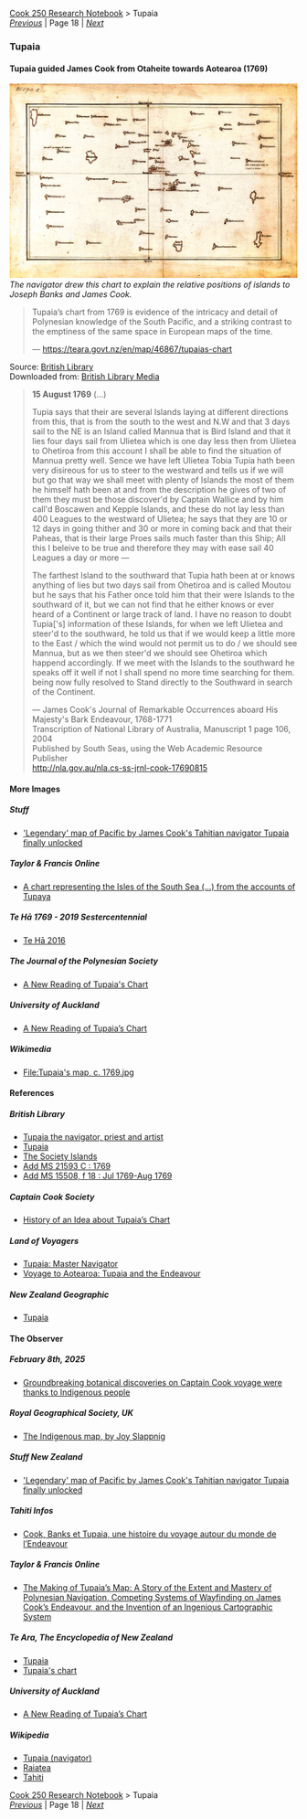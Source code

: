 [Cook 250 Research Notebook](../) > Tupaia  
*[Previous](../p17-tasman-map/)* | Page 18 | *[Next](../p19-james-cook/)*
### Tupaia

#### Tupaia guided James Cook from Otaheite towards Aotearoa (1769)

![Copy Chart of the Society Islands (1769)](pictures/148x100-WxHmm-tupaia-chart.jpg)
*The navigator drew this chart to explain the relative positions of islands to Joseph Banks and James Cook.*

> Tupaia’s chart from 1769 is evidence of the intricacy and detail
> of Polynesian knowledge of the South Pacific, and a striking contrast
> to the emptiness of the same space in European maps of the time.
>
> — https://teara.govt.nz/en/map/46867/tupaias-chart

Source: [British Library](https://www.bl.uk/collection-items/the-society-islands)  
Downloaded from: [British Library Media](https://www.bl.uk/britishlibrary/~/media/bl/global/picturing%20places/add%20ms%2021593%20c%20copy%20chart%20of%20the%20society%20islands%20by%20cook%20after%20tupaia.jpg)

> **15 August 1769** (...)
>
> Tupia says that their are several Islands laying at different directions
> from this, that is from the south to the west and N.W and that 3 days sail
> to the NE is an Island called Mannua that is Bird Island and that it lies
> four days sail from Ulietea which is one day less then from Ulietea to
> Ohetiroa from this account I shall be able to find the situation of Mannua
> pretty well. Sence we have left Ulietea Tobia Tupia hath been very disireous
> for us to steer to the westward and tells us if we will but go that way we
> shall meet with plenty of Islands the most of them he himself hath been at
> and from the description he gives of two of them they must be those
> discover'd by Captain Wallice and by him call'd Boscawen and Kepple Islands,
> and these do not lay less than 400 Leagues to the westward of Ulietea;
> he says that they are 10 or 12 days in going thither and 30 or more in
> coming back and that their Paheas, that is their large Proes sails much
> faster than this Ship; All this I beleive to be true and therefore they may
> with ease sail 40 Leagues a day or more —
>
> The farthest Island to the southward that Tupia hath been at or knows
> anything of lies but two days sail from Ohetiroa and is called Moutou but
> he says that his Father once told him that their were Islands to the
> southward of it, but we can not find that he either knows or ever heard of
> a Continent or large track of land. I have no reason to doubt Tupia['s]
> information of these Islands, for when we left Ulietea and steer'd to the
> southward, he told us that if we would keep a little more to the East
> / which the wind would not permit us to do / we should see Mannua, but as
> we then steer'd we should see Ohetiroa which happend accordingly. If we
> meet with the Islands to the southward he speaks off it well if not I shall
> spend no more time searching for them. being now fully resolved to Stand
> directly to the Southward in search of the Continent.
>
> — James Cook's Journal of Remarkable Occurrences aboard His Majesty's Bark Endeavour, 1768-1771  
> Transcription of National Library of Australia, Manuscript 1 page 106, 2004  
> Published by South Seas, using the Web Academic Resource Publisher  
> http://nla.gov.au/nla.cs-ss-jrnl-cook-17690815

#### More Images

##### Stuff

* ['Legendary' map of Pacific by James Cook's Tahitian navigator Tupaia finally unlocked](https://www.stuff.co.nz/national/101871481/legendary-map-of-pacific-by-james-cooks-tahitian-navigator-tupaia-finally-unlocked)

##### Taylor & Francis Online

* [A chart representing the Isles of the South Sea (...) from the accounts of Tupaya](https://www.tandfonline.com/doi/full/10.1080/00223344.2018.1512369)

##### Te Hā 1769 - 2019 Sestercentennial

* [Te Hā 2016](http://www.teha2019.co.nz/assets/Uploads/TE-HA-2016-LOW-RES.pdf)

##### The Journal of the Polynesian Society

* [A New Reading of Tupaia's Chart](http://www.jps.auckland.ac.nz/docs/Volume116/jps_v116_no3_2007/3%20A%20new%20reading%20of%20Tupaias%20chart.pdf)

##### University of Auckland

* [A New Reading of Tupaia’s Chart](http://www.jps.auckland.ac.nz/docs/Volume116/jps_v116_no3_2007/3%20A%20new%20reading%20of%20Tupaias%20chart.pdf)

##### Wikimedia

* [File:Tupaia's map, c. 1769.jpg](https://commons.wikimedia.org/wiki/File:Tupaia%27s_map,_c._1769.jpg)

#### References

##### British Library

* [Tupaia the navigator, priest and artist](https://www.bl.uk/the-voyages-of-captain-james-cook/articles/tupaia-the-navigator-priest-and-artist)
* [Tupaia](https://www.bl.uk/people/tupaia)
* [The Society Islands](https://www.bl.uk/collection-items/the-society-islands)
* [Add MS 21593 C : 1769](http://searcharchives.bl.uk/primo_library/libweb/action/dlDisplay.do?vid=IAMS_VU2&docId=IAMS040-002033977&fn=permalink)
* [Add MS 15508, f 18 : Jul 1769-Aug 1769](http://searcharchives.bl.uk/primo_library/libweb/action/display.do?tabs=detailsTab&ct=display&fn=search&doc=IAMS040-003395036&indx=1&recIds=IAMS040-003395036&recIdxs=0&elementId=0&renderMode=poppedOut&displayMode=full&frbrVersion=&dscnt=0&frbg=&scp.scps=scope%3A%28BL%29&tab=local&dstmp=1606830933138&srt=rank&mode=Basic&&dum=true&vl(freeText0)=Tupaia%20chart&vid=IAMS_VU2)

##### Captain Cook Society

* [History of an Idea about Tupaia’s Chart](https://www.captaincooksociety.com/home/detail/history-of-an-idea-about-tupaia-s-chart)

##### Land of Voyagers

* [Tupaia: Master Navigator](https://www.thevoyage.co.nz/en/video/18_Tupaia-Master-Navigator)
* [Voyage to Aotearoa: Tupaia and the Endeavour](https://www.thevoyage.co.nz/en/video/70_VOYAGE-TO-AOTEAROA-TUPAIA-AND-THE-ENDEAVOUR)

##### New Zealand Geographic

* [Tupaia](https://www.nzgeo.com/stories/tupaia/)

#### The Observer

##### February 8th, 2025

* [Groundbreaking botanical discoveries on Captain Cook voyage were thanks to Indigenous people](https://www.theguardian.com/world/2025/feb/08/groundbreaking-botanical-discoveries-on-captain-cook-voyage-were-thanks-to-indigenous-people)

##### Royal Geographical Society, UK

* [The Indigenous map, by Joy Slappnig](https://www.rgs.org/about/our-collections/collaborative-research-on-the-collections/%E2%80%8Bthe-indigenous-map-native-information,-ethnograp/)

##### Stuff New Zealand

* ['Legendary' map of Pacific by James Cook's Tahitian navigator Tupaia finally unlocked](https://www.stuff.co.nz/national/101871481/legendary-map-of-pacific-by-james-cooks-tahitian-navigator-tupaia-finally-unlocked)

##### Tahiti Infos

* [Cook, Banks et Tupaia, une histoire du voyage autour du monde de l’Endeavour](https://www.tahiti-infos.com/Cook-Banks-et-Tupaia-une-histoire-du-voyage-autour-du-monde-de-l-Endeavour_a180498.html)

##### Taylor & Francis Online

* [The Making of Tupaia’s Map: A Story of the Extent and Mastery of Polynesian Navigation, Competing Systems of Wayfinding on James Cook’s Endeavour, and the Invention of an Ingenious Cartographic System](https://www.tandfonline.com/doi/full/10.1080/00223344.2018.1512369)

##### Te Ara, The Encyclopedia of New Zealand

* [Tupaia](https://teara.govt.nz/en/biographies/6t2/tupaia)
* [Tupaia's chart](https://teara.govt.nz/en/map/46867/tupaias-chart)

##### University of Auckland

* [A New Reading of Tupaia’s Chart](http://www.jps.auckland.ac.nz/docs/Volume116/jps_v116_no3_2007/3%20A%20new%20reading%20of%20Tupaias%20chart.pdf)

##### Wikipedia

* [Tupaia (navigator)](https://en.wikipedia.org/wiki/Tupaia_(navigator))
* [Raiatea](https://en.wikipedia.org/wiki/Raiatea)
* [Tahiti](https://en.wikipedia.org/wiki/Tahiti)

[Cook 250 Research Notebook](../) > Tupaia  
*[Previous](../p17-tasman-map/)* | Page 18 | *[Next](../p19-james-cook/)*
